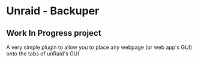 # Unraid - Backuper

## Work In Progress project

A very simple plugin to allow you to place any webpage (or web app's GUI) onto the tabs of unRaid's GUI


